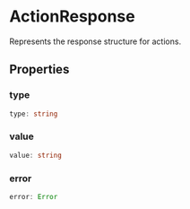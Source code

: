 # ActionResponse

Represents the response structure for actions.

## Properties

### type

```ts
type: string
```

### value

```ts
value: string
```

### error

```ts
error: Error
```
